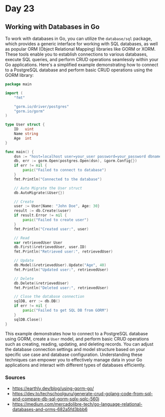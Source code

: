 # Day 23

## Working with Databases in Go

To work with databases in Go, you can utilize the `database/sql` package, which provides a generic interface for working with SQL databases, as well as popular ORM (Object Relational Mapping) libraries like GORM or XORM. These tools enable you to establish connections to various databases, execute SQL queries, and perform CRUD operations seamlessly within your Go applications. Here's a simplified example demonstrating how to connect to a PostgreSQL database and perform basic CRUD operations using the GORM library:

```go
package main

import (
	"fmt"

	"gorm.io/driver/postgres"
	"gorm.io/gorm"
)

type User struct {
	ID   uint
	Name string
	Age  int
}

func main() {
	dsn := "host=localhost user=your_user password=your_password dbname=your_db port=5432 sslmode=disable"
	db, err := gorm.Open(postgres.Open(dsn), &gorm.Config{})
	if err != nil {
		panic("Failed to connect to database")
	}
	fmt.Println("Connected to the database")

	// Auto Migrate the User struct
	db.AutoMigrate(&User{})

	// Create
	user := User{Name: "John Doe", Age: 30}
	result := db.Create(&user)
	if result.Error != nil {
		panic("Failed to create user")
	}
	fmt.Println("Created user:", user)

	// Read
	var retrievedUser User
	db.First(&retrievedUser, user.ID)
	fmt.Println("Retrieved user:", retrievedUser)

	// Update
	db.Model(&retrievedUser).Update("Age", 40)
	fmt.Println("Updated user:", retrievedUser)

	// Delete
	db.Delete(&retrievedUser)
	fmt.Println("Deleted user:", retrievedUser)

	// Close the database connection
	sqlDB, err := db.DB()
	if err != nil {
		panic("Failed to get SQL DB from GORM")
	}
	sqlDB.Close()
}
```

This example demonstrates how to connect to a PostgreSQL database using GORM, create a `User` model, and perform basic CRUD operations such as creating, reading, updating, and deleting records. You can adjust the database connection settings and model structure based on your specific use case and database configuration. Understanding these techniques can empower you to effectively manage data in your Go applications and interact with different types of databases efficiently.

### Sources

- <https://earthly.dev/blog/using-gorm-go/>
- <https://dev.to/techschoolguru/generate-crud-golang-code-from-sql-and-compare-db-sql-gorm-sqlx-sqlc-560j>
- <https://medium.com/mercadolibre-tech/go-language-relational-databases-and-orms-682a5fd3bbb6>
